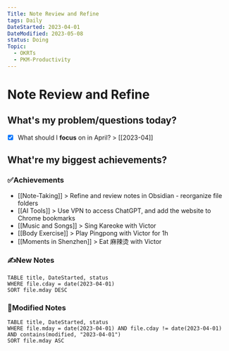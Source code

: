 ```yaml
---
Title: Note Review and Refine
tags: Daily
DateStarted: 2023-04-01
DateModified: 2023-05-08
status: Doing
Topic:
  - OKRTs
  - PKM-Productivity
---
```


# Note Review and Refine

## What's my problem/questions today?

- [x] What should I **focus** on in April? > [[2023-04]]

## What're my biggest achievements?

### ✅Achievements

- [[Note-Taking]] > Refine and review notes in Obsidian - reorganize file folders
- [[AI Tools]] > Use VPN to access ChatGPT, and add the website to Chrome bookmarks
- [[Music and Songs]] > Sing Kareoke with Victor
- [[Body Exercise]] > Play Pingpong with Victor for 1h
- [[Moments in Shenzhen]] > Eat 麻辣烫 with Victor

### ✍️New Notes

```dataview
TABLE title, DateStarted, status
WHERE file.cday = date(2023-04-01)
SORT file.mday DESC
```

### 📝Modified Notes

```dataview
TABLE title, DateStarted, status
WHERE file.mday = date(2023-04-01) AND file.cday != date(2023-04-01) AND contains(modified, "2023-04-01")
SORT file.mday ASC
```

